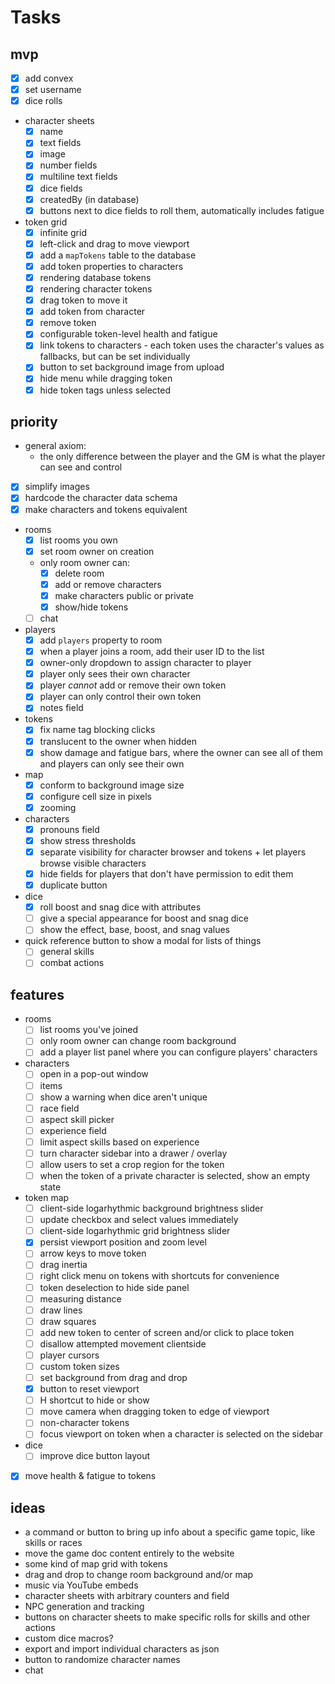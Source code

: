 # Tasks

## mvp

- [x] add convex
- [x] set username
- [x] dice rolls
- character sheets
  - [x] name
  - [x] text fields
  - [x] image
  - [x] number fields
  - [x] multiline text fields
  - [x] dice fields
  - [x] createdBy (in database)
  - [x] buttons next to dice fields to roll them, automatically includes fatigue
- token grid
  - [x] infinite grid
  - [x] left-click and drag to move viewport
  - [x] add a `mapTokens` table to the database
  - [x] add token properties to characters
  - [x] rendering database tokens
  - [x] rendering character tokens
  - [x] drag token to move it
  - [x] add token from character
  - [x] remove token
  - [x] configurable token-level health and fatigue
  - [x] link tokens to characters - each token uses the character's values as fallbacks, but can be set individually
  - [x] button to set background image from upload
  - [x] hide menu while dragging token
  - [x] hide token tags unless selected

## priority

- general axiom:
  - the only difference between the player and the GM is what the player can see and control
- [x] simplify images
- [x] hardcode the character data schema
- [x] make characters and tokens equivalent
- rooms
  - [x] list rooms you own
  - [x] set room owner on creation
  - only room owner can:
    - [x] delete room
    - [x] add or remove characters
    - [x] make characters public or private
    - [x] show/hide tokens
  - [ ] chat
- players
  - [x] add `players` property to room
  - [x] when a player joins a room, add their user ID to the list
  - [x] owner-only dropdown to assign character to player
  - [x] player only sees their own character
  - [x] player _cannot_ add or remove their own token
  - [x] player can only control their own token
  - [x] notes field
- tokens
  - [x] fix name tag blocking clicks
  - [x] translucent to the owner when hidden
  - [x] show damage and fatigue bars, where the owner can see all of them and players can only see their own
- map
  - [x] conform to background image size
  - [x] configure cell size in pixels
  - [x] zooming
- characters
  - [x] pronouns field
  - [x] show stress thresholds
  - [x] separate visibility for character browser and tokens + let players browse visible characters
  - [x] hide fields for players that don't have permission to edit them
  - [x] duplicate button
- dice
  - [x] roll boost and snag dice with attributes
  - [ ] give a special appearance for boost and snag dice
  - [ ] show the effect, base, boost, and snag values
- quick reference button to show a modal for lists of things
  - [ ] general skills
  - [ ] combat actions

## features

- rooms
  - [ ] list rooms you've joined
  - [ ] only room owner can change room background
  - [ ] add a player list panel where you can configure players' characters
- characters
  - [ ] open in a pop-out window
  - [ ] items
  - [ ] show a warning when dice aren't unique
  - [ ] race field
  - [ ] aspect skill picker
  - [ ] experience field
  - [ ] limit aspect skills based on experience
  - [ ] turn character sidebar into a drawer / overlay
  - [ ] allow users to set a crop region for the token
  - [ ] when the token of a private character is selected, show an empty state
- token map
  - [ ] client-side logarhythmic background brightness slider
  - [ ] update checkbox and select values immediately
  - [ ] client-side logarhythmic grid brightness slider
  - [x] persist viewport position and zoom level
  - [ ] arrow keys to move token
  - [ ] drag inertia
  - [ ] right click menu on tokens with shortcuts for convenience
  - [ ] token deselection to hide side panel
  - [ ] measuring distance
  - [ ] draw lines
  - [ ] draw squares
  - [ ] add new token to center of screen and/or click to place token
  - [ ] disallow attempted movement clientside
  - [ ] player cursors
  - [ ] custom token sizes
  - [ ] set background from drag and drop
  - [x] button to reset viewport
  - [ ] H shortcut to hide or show
  - [ ] move camera when dragging token to edge of viewport
  - [ ] non-character tokens
  - [ ] focus viewport on token when a character is selected on the sidebar
- dice
  - [ ] improve dice button layout
- [x] move health & fatigue to tokens

## ideas

- a command or button to bring up info about a specific game topic, like skills or races
- move the game doc content entirely to the website
- some kind of map grid with tokens
- drag and drop to change room background and/or map
- music via YouTube embeds
- character sheets with arbitrary counters and field
- NPC generation and tracking
- buttons on character sheets to make specific rolls for skills and other actions
- custom dice macros?
- export and import individual characters as json
- button to randomize character names
- chat
